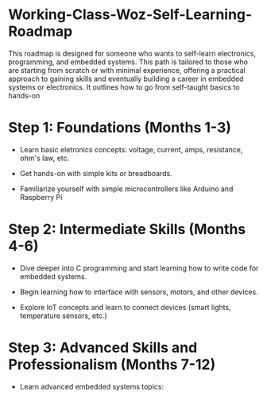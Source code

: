 # Working-Class-Woz-Self-Learning-Roadmap
This roadmap is designed for someone who wants to self-learn electronics, programming, and embedded systems. This path is tailored to those who are
starting from scratch or with minimal experience, offering a practical approach to gaining skills and
eventually building a career in embedded systems or electronics. It outlines how to go from self-taught basics to hands-on


# Step 1: Foundations (Months 1-3)

- Learn basic eletronics concepts: voltage, current, amps, resistance, ohm's law, etc.

- Get hands-on with simple kits or breadboards.

- Familiarize yourself with simple microcontrollers like Arduino and Raspberry Pi
 
# Step 2: Intermediate Skills (Months 4-6)

- Dive deeper into C programming and start learning how to write code for embedded systems.

- Begin learning how to interface with sensors, motors, and other devices.

- Explore IoT concepts and learn to connect devices (smart lights, temperature sensors, etc.)

# Step 3: Advanced Skills and Professionalism (Months 7-12)

- Learn advanced embedded systems topics:
